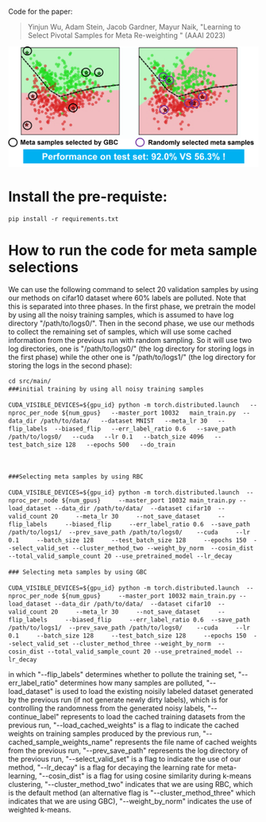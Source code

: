Code for the paper:
> Yinjun Wu, Adam Stein, Jacob Gardner, Mayur Naik, "Learning to Select Pivotal Samples for Meta Re-weighting " (AAAI 2023)

![plot](images/toy_experiment.png)



# Install the pre-requiste:
```
pip install -r requirements.txt
```

# How to run the code for meta sample selections

We can use the following command to select 20 validation samples by using our methods on cifar10 dataset where 60% labels are polluted. Note that this is separated into three phases. In the first phase, we pretrain the model by using all the noisy training samples, which is assumed to have log directory "/path/to/logs0/". Then in the second phase, we use our methods to collect the remaining set of samples, which will use some cached information from the previous run with random sampling. So it will use two log directories, one is "/path/to/logs0/" (the log directory for storing logs in the first phase) while the other one is "/path/to/logs1/" (the log directory for storing the logs in the second phase):

```
cd src/main/
###initial training by using all noisy training samples

CUDA_VISIBLE_DEVICES=${gpu_id} python -m torch.distributed.launch   --nproc_per_node ${num_gpus}   --master_port 10032   main_train.py  --data_dir /path/to/data/   --dataset MNIST   --meta_lr 30   --flip_labels  --biased_flip   --err_label_ratio 0.6   --save_path /path/to/logs0/   --cuda   --lr 0.1   --batch_size 4096   --test_batch_size 128   --epochs 500   --do_train



###Selecting meta samples by using RBC 

CUDA_VISIBLE_DEVICES=${gpu_id} python -m torch.distributed.launch  --nproc_per_node ${num_gpus}     --master_port 10032 main_train.py --load_dataset --data_dir /path/to/data/  --dataset cifar10  --valid_count 20     --meta_lr 30     --not_save_dataset     --flip_labels     --biased_flip     --err_label_ratio 0.6  --save_path /path/to/logs1/  --prev_save_path /path/to/logs0/    --cuda     --lr 0.1     --batch_size 128     --test_batch_size 128     --epochs 150  --select_valid_set --cluster_method_two --weight_by_norm  --cosin_dist --total_valid_sample_count 20 --use_pretrained_model --lr_decay

### Selecting meta samples by using GBC

CUDA_VISIBLE_DEVICES=${gpu_id} python -m torch.distributed.launch  --nproc_per_node ${num_gpus}     --master_port 10032 main_train.py --load_dataset --data_dir /path/to/data/  --dataset cifar10  --valid_count 20     --meta_lr 30     --not_save_dataset     --flip_labels     --biased_flip     --err_label_ratio 0.6  --save_path /path/to/logs1/  --prev_save_path /path/to/logs0/    --cuda     --lr 0.1     --batch_size 128     --test_batch_size 128     --epochs 150  --select_valid_set --cluster_method_three --weight_by_norm  --cosin_dist --total_valid_sample_count 20 --use_pretrained_model --lr_decay

```



in which "--flip_labels" determines whether to pollute the training set, "--err_label_ratio" determines how many samples are polluted, "--load_dataset" is used to load the existing noisily labeled dataset generated by the previous run (if not generate newly dirty labels), which is for controlling the randomness from the generated noisy labels, "--continue_label" represents to load the cached training datasets from the previous run, "--load_cached_weights" is a flag to indicate the cached weights on training samples produced by the previous run, "--cached_sample_weights_name" represents the file name of cached weights from the previous run, "--prev_save_path" represents the log directory of the previous run, "--select_valid_set" is a flag to indicate the use of our method, "--lr_decay" is a flag for decaying the learning rate for meta-learning, "--cosin_dist" is a flag for using cosine similarity during k-means clustering, "--cluster_method_two" indicates that we are using RBC, which is the default method (an alternative flag is "--cluster_method_three" which indicates that we are using GBC),  "--weight_by_norm" indicates the use of weighted k-means.


